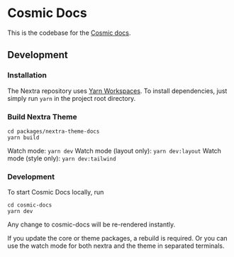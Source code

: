 # Cosmic Docs

This is the codebase for the [Cosmic docs](https://docs-v2.cosmicjs.com/).

## Development

### Installation

The Nextra repository uses [Yarn Workspaces](https://classic.yarnpkg.com/en/docs/workspaces). To install dependencies, just simply run `yarn` in the project root directory.

### Build Nextra Theme

```
cd packages/nextra-theme-docs
yarn build
```

Watch mode: `yarn dev`
Watch mode (layout only): `yarn dev:layout`
Watch mode (style only): `yarn dev:tailwind`

### Development

To start Cosmic Docs locally, run

```
cd cosmic-docs
yarn dev
```

Any change to cosmic-docs will be re-rendered instantly.

If you update the core or theme packages, a rebuild is required. Or you can use the watch mode for both nextra and the theme in separated terminals.
